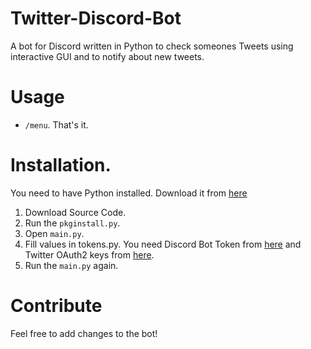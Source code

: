 # Twitter-Discord-Bot
A bot for Discord written in Python to check someones Tweets using interactive GUI and to notify about new tweets.

# Usage
* `/menu`. That's it.

# Installation.
You need to have Python installed. Download it from [here](https://www.python.org/downloads/)
1. Download Source Code.
2. Run the `pkginstall.py`.
3. Open `main.py`.
4. Fill values in tokens.py. You need Discord Bot Token from [here](https://discord.com/developers) and Twitter OAuth2 keys from [here](https://dev.twitter.com).
5. Run the `main.py` again.

# Contribute
Feel free to add changes to the bot!
